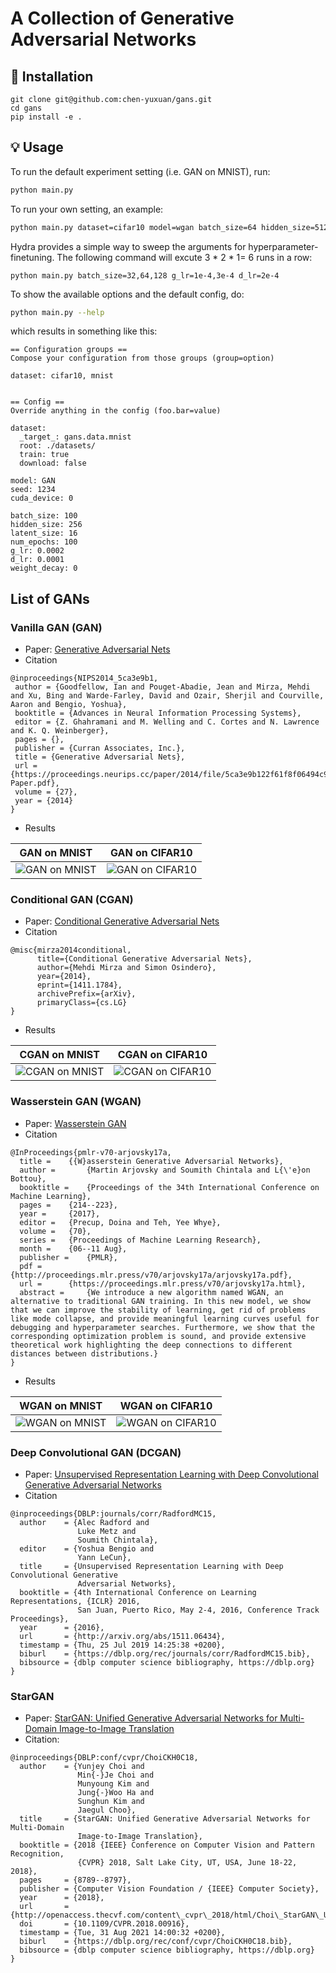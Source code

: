 # A Collection of Generative Adversarial Networks

## 🚀 Installation
```
git clone git@github.com:chen-yuxuan/gans.git
cd gans
pip install -e .
```

## 💡 Usage

To run the default experiment setting (i.e. GAN on MNIST), run:
```bash
python main.py
```

To run your own setting, an example:
```bash
python main.py dataset=cifar10 model=wgan batch_size=64 hidden_size=512 num_epochs=50
```

Hydra provides a simple way to sweep the arguments for hyperparameter-finetuning. The following command will excute 3 * 2 * 1= 6 runs in a row:
```
python main.py batch_size=32,64,128 g_lr=1e-4,3e-4 d_lr=2e-4
```

To show the available options and the default config, do:
```bash
python main.py --help
```
which results in something like this:

```
== Configuration groups ==
Compose your configuration from those groups (group=option)

dataset: cifar10, mnist


== Config ==
Override anything in the config (foo.bar=value)

dataset:
  _target_: gans.data.mnist
  root: ./datasets/
  train: true
  download: false

model: GAN
seed: 1234
cuda_device: 0

batch_size: 100
hidden_size: 256
latent_size: 16
num_epochs: 100
g_lr: 0.0002
d_lr: 0.0001
weight_decay: 0
```

## List of GANs
### Vanilla GAN (GAN)

- Paper: [Generative Adversarial Nets](https://arxiv.org/pdf/1406.2661.pdf)
- Citation
```
@inproceedings{NIPS2014_5ca3e9b1,
 author = {Goodfellow, Ian and Pouget-Abadie, Jean and Mirza, Mehdi and Xu, Bing and Warde-Farley, David and Ozair, Sherjil and Courville, Aaron and Bengio, Yoshua},
 booktitle = {Advances in Neural Information Processing Systems},
 editor = {Z. Ghahramani and M. Welling and C. Cortes and N. Lawrence and K. Q. Weinberger},
 pages = {},
 publisher = {Curran Associates, Inc.},
 title = {Generative Adversarial Nets},
 url = {https://proceedings.neurips.cc/paper/2014/file/5ca3e9b122f61f8f06494c97b1afccf3-Paper.pdf},
 volume = {27},
 year = {2014}
}
```
- Results

|GAN on MNIST|GAN on CIFAR10|
|:-:|:-:|
|![GAN on MNIST](docs/GAN_mnist.png)|![GAN on CIFAR10](docs/GAN_cifar10.png)|


### Conditional GAN (CGAN)

- Paper: [Conditional Generative Adversarial Nets](https://arxiv.org/pdf/1411.1784.pdf)
- Citation
```
@misc{mirza2014conditional,
      title={Conditional Generative Adversarial Nets}, 
      author={Mehdi Mirza and Simon Osindero},
      year={2014},
      eprint={1411.1784},
      archivePrefix={arXiv},
      primaryClass={cs.LG}
}
```
- Results

|CGAN on MNIST|CGAN on CIFAR10|
|:-:|:-:|
|![CGAN on MNIST](docs/CGAN_mnist.png)|![CGAN on CIFAR10](docs/CGAN_cifar10.png)|


### Wasserstein GAN (WGAN)

- Paper: [Wasserstein GAN](https://arxiv.org/pdf/1701.07875.pdf)
- Citation
```
@InProceedings{pmlr-v70-arjovsky17a,
  title = 	 {{W}asserstein Generative Adversarial Networks},
  author =       {Martin Arjovsky and Soumith Chintala and L{\'e}on Bottou},
  booktitle = 	 {Proceedings of the 34th International Conference on Machine Learning},
  pages = 	 {214--223},
  year = 	 {2017},
  editor = 	 {Precup, Doina and Teh, Yee Whye},
  volume = 	 {70},
  series = 	 {Proceedings of Machine Learning Research},
  month = 	 {06--11 Aug},
  publisher =    {PMLR},
  pdf = 	 {http://proceedings.mlr.press/v70/arjovsky17a/arjovsky17a.pdf},
  url = 	 {https://proceedings.mlr.press/v70/arjovsky17a.html},
  abstract = 	 {We introduce a new algorithm named WGAN, an alternative to traditional GAN training. In this new model, we show that we can improve the stability of learning, get rid of problems like mode collapse, and provide meaningful learning curves useful for debugging and hyperparameter searches. Furthermore, we show that the corresponding optimization problem is sound, and provide extensive theoretical work highlighting the deep connections to different distances between distributions.}
}
```

- Results

|WGAN on MNIST|WGAN on CIFAR10|
|:-:|:-:|
|![WGAN on MNIST](docs/WGAN_mnist.png)|![WGAN on CIFAR10](docs/WGAN_cifar10.png)|


### Deep Convolutional GAN (DCGAN)

- Paper: [Unsupervised Representation Learning with Deep Convolutional Generative Adversarial Networks](https://arxiv.org/pdf/1511.06434.pdf)
- Citation

```
@inproceedings{DBLP:journals/corr/RadfordMC15,
  author    = {Alec Radford and
               Luke Metz and
               Soumith Chintala},
  editor    = {Yoshua Bengio and
               Yann LeCun},
  title     = {Unsupervised Representation Learning with Deep Convolutional Generative
               Adversarial Networks},
  booktitle = {4th International Conference on Learning Representations, {ICLR} 2016,
               San Juan, Puerto Rico, May 2-4, 2016, Conference Track Proceedings},
  year      = {2016},
  url       = {http://arxiv.org/abs/1511.06434},
  timestamp = {Thu, 25 Jul 2019 14:25:38 +0200},
  biburl    = {https://dblp.org/rec/journals/corr/RadfordMC15.bib},
  bibsource = {dblp computer science bibliography, https://dblp.org}
}
```

### StarGAN
- Paper: [StarGAN: Unified Generative Adversarial Networks for Multi-Domain Image-to-Image Translation](https://arxiv.org/pdf/1711.09020.pdf)
- Citation:
```
@inproceedings{DBLP:conf/cvpr/ChoiCKH0C18,
  author    = {Yunjey Choi and
               Min{-}Je Choi and
               Munyoung Kim and
               Jung{-}Woo Ha and
               Sunghun Kim and
               Jaegul Choo},
  title     = {StarGAN: Unified Generative Adversarial Networks for Multi-Domain
               Image-to-Image Translation},
  booktitle = {2018 {IEEE} Conference on Computer Vision and Pattern Recognition,
               {CVPR} 2018, Salt Lake City, UT, USA, June 18-22, 2018},
  pages     = {8789--8797},
  publisher = {Computer Vision Foundation / {IEEE} Computer Society},
  year      = {2018},
  url       = {http://openaccess.thecvf.com/content\_cvpr\_2018/html/Choi\_StarGAN\_Unified\_Generative\_CVPR\_2018\_paper.html},
  doi       = {10.1109/CVPR.2018.00916},
  timestamp = {Tue, 31 Aug 2021 14:00:32 +0200},
  biburl    = {https://dblp.org/rec/conf/cvpr/ChoiCKH0C18.bib},
  bibsource = {dblp computer science bibliography, https://dblp.org}
}
```